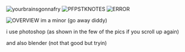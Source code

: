 ![yourbrainsgonnafry](https://github.com/user-attachments/assets/fb248d7d-83a6-45a6-b5ee-0209484e05fc)    ![PFPSTKNOTES](https://github.com/user-attachments/assets/4428f886-afc5-43c0-8f9f-50621cea149e)    ![ERROR](https://github.com/user-attachments/assets/63c4b4ed-b573-422e-8164-5a72bb91f93a)






![OVERVIEW](https://github.com/user-attachments/assets/25d142b6-0935-4ea6-9bf3-df0682b879cc)
im a minor (go away diddy)

i use photoshop (as shown in the few of the pics if you scroll up again) 


and also blender (not that good but tryin)



<!---
Mewxy011/Mewxy011 is a ✨ special ✨ repository because its `README.md` (this file) appears on your GitHub profile.
You can click the Preview link to take a look at your changes.
--->
